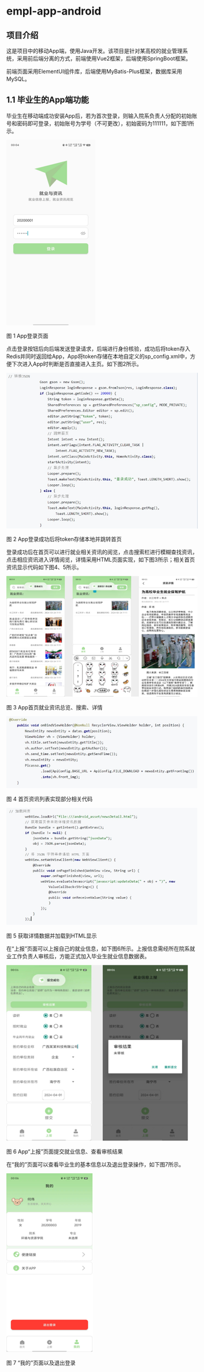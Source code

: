 # empl-app-android

## 项目介绍

这是项目中的移动App端，使用Java开发。该项目是针对某高校的就业管理系统，采用前后端分离的方式，前端使用Vue2框架，后端使用SpringBoot框架。

前端页面采用ElementUI组件库，后端使用MyBatis-Plus框架，数据库采用MySQL。

## **1.1** 毕业生的App端功能

毕业生在移动端成功安装App后，若为首次登录，则输入院系负责人分配的初始账号和密码即可登录，初始账号为学号（不可更改），初始密码为111111，如下图1所示。

![img](https://github.com/lantianz/empl-app-android/raw/main/introduce-img/wps1.png) 

图 1 App登录页面

点击登录按钮后向后端发送登录请求，后端进行身份核验，成功后将token存入Redis并同时返回给App，App将token存储在本地自定义的sp_config.xml中，方便下次进入App时判断是否直接进入主页。如下图2所示。

![img](https://github.com/lantianz/empl-app-android/raw/main/introduce-img/wps2.jpg) 

图 2 App登录成功后将token存储本地并跳转首页

 

登录成功后在首页可以进行就业相关资讯的阅览，点击搜索栏进行模糊查找资讯，点击相应资讯进入详情阅览，详情采用HTML页面实现，如下图3所示；相关首页资讯显示代码如下图4、5所示。

![img](https://github.com/lantianz/empl-app-android/raw/main/introduce-img/wps3.png) 

图 3 App首页就业资讯总览、搜索、详情

 

![img](https://github.com/lantianz/empl-app-android/raw/main/introduce-img/wps4.jpg) 

图 4 首页资讯列表实现部分相关代码

 

![img](https://github.com/lantianz/empl-app-android/raw/main/introduce-img/wps5.jpg) 

图 5 获取详情数据并加载到HTML显示

 

在“上报”页面可以上报自己的就业信息，如下图6所示。上报信息需经所在院系就业工作负责人审核后，方能正式加入毕业生就业信息数据表。

![img](https://github.com/lantianz/empl-app-android/raw/main/introduce-img/wps6.png) 

图 6 App“上报”页面提交就业信息、查看审核结果


在“我的”页面可以查看毕业生的基本信息以及退出登录操作，如下图7所示。

![img](https://github.com/lantianz/empl-app-android/raw/main/introduce-img/wps7.png) 

图 7 “我的”页面以及退出登录
